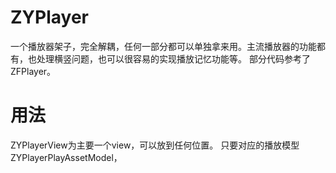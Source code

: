# ZYPlayer
一个播放器架子，完全解耦，任何一部分都可以单独拿来用。主流播放器的功能都有，也处理横竖问题，也可以很容易的实现播放记忆功能等。
部分代码参考了ZFPlayer。


# 用法
ZYPlayerView为主要一个view，可以放到任何位置。
只要对应的播放模型ZYPlayerPlayAssetModel，
